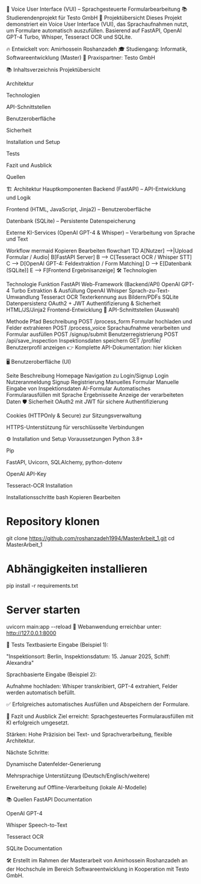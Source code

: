 
🚀 Voice User Interface (VUI) – Sprachgesteuerte Formularbearbeitung
📚 Studierendenprojekt für Testo GmbH
📄 Projektübersicht
Dieses Projekt demonstriert ein Voice User Interface (VUI), das Sprachaufnahmen nutzt, um Formulare automatisch auszufüllen.
Basierend auf FastAPI, OpenAI GPT-4 Turbo, Whisper, Tesseract OCR und SQLite.

🔥 Entwickelt von: Amirhossein Roshanzadeh
🎓 Studiengang: Informatik, Softwareentwicklung (Master)
🏢 Praxispartner: Testo GmbH

📚 Inhaltsverzeichnis
Projektübersicht

Architektur

Technologien

API-Schnittstellen

Benutzeroberfläche

Sicherheit

Installation und Setup

Tests

Fazit und Ausblick

Quellen

🏗 Architektur
Hauptkomponenten
Backend (FastAPI) – API-Entwicklung und Logik

Frontend (HTML, JavaScript, Jinja2) – Benutzeroberfläche

Datenbank (SQLite) – Persistente Datenspeicherung

Externe KI-Services (OpenAI GPT-4 & Whisper) – Verarbeitung von Sprache und Text

Workflow
mermaid
Kopieren
Bearbeiten
flowchart TD
    A[Nutzer] -->|Upload Formular / Audio| B[FastAPI Server]
    B --> C[Tesseract OCR / Whisper STT]
    C --> D[OpenAI GPT-4: Feldextraktion / Form Matching]
    D --> E[Datenbank (SQLite)]
    E --> F[Frontend Ergebnisanzeige]
🛠 Technologien

Technologie	Funktion
FastAPI	Web-Framework (Backend/API)
OpenAI GPT-4 Turbo	Extraktion & Ausfüllung
OpenAI Whisper	Sprach-zu-Text-Umwandlung
Tesseract OCR	Texterkennung aus Bildern/PDFs
SQLite	Datenpersistenz
OAuth2 + JWT	Authentifizierung & Sicherheit
HTML/JS/Jinja2	Frontend-Entwicklung
🔌 API-Schnittstellen (Auswahl)

Methode	Pfad	Beschreibung
POST	/process_form	Formular hochladen und Felder extrahieren
POST	/process_voice	Sprachaufnahme verarbeiten und Formular ausfüllen
POST	/signup/submit	Benutzerregistrierung
POST	/api/save_inspection	Inspektionsdaten speichern
GET	/profile/	Benutzerprofil anzeigen
👉 Komplette API-Dokumentation: hier klicken

🖥 Benutzeroberfläche (UI)

Seite	Beschreibung
Homepage	Navigation zu Login/Signup
Login	Nutzeranmeldung
Signup	Registrierung
Manuelles Formular	Manuelle Eingabe von Inspektionsdaten
AI-Formular	Automatisches Formularausfüllen mit Sprache
Ergebnisseite	Anzeige der verarbeiteten Daten
🛡 Sicherheit
OAuth2 mit JWT für sichere Authentifizierung

Cookies (HTTPOnly & Secure) zur Sitzungsverwaltung

HTTPS-Unterstützung für verschlüsselte Verbindungen

⚙️ Installation und Setup
Voraussetzungen
Python 3.8+

Pip

FastAPI, Uvicorn, SQLAlchemy, python-dotenv

OpenAI API-Key

Tesseract-OCR Installation

Installationsschritte
bash
Kopieren
Bearbeiten
# Repository klonen
git clone https://github.com/roshanzadeh1994/MasterArbeit_1.git
cd MasterArbeit_1

# Abhängigkeiten installieren
pip install -r requirements.txt

# Server starten
uvicorn main:app --reload
📍 Webanwendung erreichbar unter: http://127.0.0.1:8000

🧪 Tests
Textbasierte Eingabe (Beispiel 1):

"Inspektionsort: Berlin, Inspektionsdatum: 15. Januar 2025, Schiff: Alexandra"

Sprachbasierte Eingabe (Beispiel 2):

Aufnahme hochladen: Whisper transkribiert, GPT-4 extrahiert, Felder werden automatisch befüllt.

✅ Erfolgreiches automatisches Ausfüllen und Abspeichern der Formulare.

🎯 Fazit und Ausblick
Ziel erreicht: Sprachgesteuertes Formularausfüllen mit KI erfolgreich umgesetzt.

Stärken: Hohe Präzision bei Text- und Sprachverarbeitung, flexible Architektur.

Nächste Schritte:

Dynamische Datenfelder-Generierung

Mehrsprachige Unterstützung (Deutsch/Englisch/weitere)

Erweiterung auf Offline-Verarbeitung (lokale AI-Modelle)

📚 Quellen
FastAPI Documentation

OpenAI GPT-4

Whisper Speech-to-Text

Tesseract OCR

SQLite Documentation

🛠️ Erstellt im Rahmen der Masterarbeit von Amirhossein Roshanzadeh an der Hochschule im Bereich Softwareentwicklung in Kooperation mit Testo GmbH.
